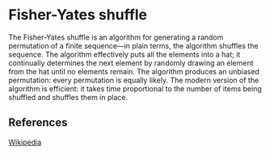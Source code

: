 Fisher-Yates shuffle
====================

The Fisher-Yates shuffle is an algorithm for generating a random permutation of a finite sequence—in plain terms, the algorithm shuffles the sequence. The algorithm effectively puts all the elements into a hat; it continually determines the next element by randomly drawing an element from the hat until no elements remain. The algorithm produces an unbiased permutation: every permutation is equally likely. The modern version of the algorithm is efficient: it takes time proportional to the number of items being shuffled and shuffles them in place.

References
----------

[Wikipedia](https://en.wikipedia.org/wiki/Fisher%E2%80%93Yates_shuffle)
